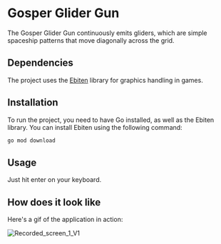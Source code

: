 # Gosper Glider Gun

The Gosper Glider Gun continuously emits gliders, which are simple spaceship patterns that move diagonally across the grid.

## Dependencies

The project uses the [Ebiten](https://ebiten.org/) library for graphics handling in games.

## Installation

To run the project, you need to have Go installed, as well as the Ebiten library. You can install Ebiten using the following command:

```bash
go mod download
```

## Usage

Just hit enter on your keyboard.

## How does it look like

Here's a gif of the application in action:


![Recorded_screen_1_V1](https://github.com/GracjanKoscinski/GameOfLifeGOLANG/assets/116656782/b65c96bb-328f-4840-9f66-ba7ab3d7a464)

